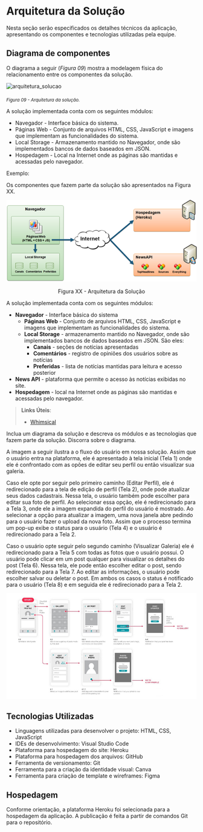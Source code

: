 # Arquitetura da Solução

Nesta seção serão especificados os detalhes técnicos da aplicação, apresentando os componentes e tecnologias utilizadas pela equipe.

## Diagrama de componentes

O diagrama a seguir (*Figura 09*) mostra a modelagem física do relacionamento entre os componentes da solução.

![arquitetura_solucao](https://github.com/ICEI-PUC-Minas-PMV-ADS/pmv-ads-2023-1-e1-proj-web-t3-pmv-ads-2023-1-e1-proj-web-t3-g1/assets/122227953/5fd9b7f7-e386-4383-ad81-b8c42ada7dd6)

<sub>*Figura 09 - Arquitetura da solução.*</sub>

A solução implementada conta com os seguintes módulos:

- Navegador - Interface básica do sistema.
- Páginas Web - Conjunto de arquivos HTML, CSS, JavaScript e imagens que implementam as funcionalidades do sistema.
- Local Storage - Armazenamento mantido no Navegador, onde são implementados bancos de dados baseados em JSON.
- Hospedagem - Local na Internet onde as páginas são mantidas e acessadas pelo navegador.


Exemplo: 

Os componentes que fazem parte da solução são apresentados na Figura XX.

![Diagrama de Componentes](img/componentes.png)
<center>Figura XX - Arquitetura da Solução</center>

A solução implementada conta com os seguintes módulos:
- **Navegador** - Interface básica do sistema  
  - **Páginas Web** - Conjunto de arquivos HTML, CSS, JavaScript e imagens que implementam as funcionalidades do sistema.
   - **Local Storage** - armazenamento mantido no Navegador, onde são implementados bancos de dados baseados em JSON. São eles: 
     - **Canais** - seções de notícias apresentadas 
     - **Comentários** - registro de opiniões dos usuários sobre as notícias
     - **Preferidas** - lista de notícias mantidas para leitura e acesso posterior
 - **News API** - plataforma que permite o acesso às notícias exibidas no site.
 - **Hospedagem** - local na Internet onde as páginas são mantidas e acessadas pelo navegador. 

> **Links Úteis**:
>
> - [Whimsical](https://whimsical.com/)

Inclua um diagrama da solução e descreva os módulos e as tecnologias que fazem parte da solução. Discorra sobre o diagrama.

A imagem a seguir ilustra a o fluxo do usuário em nossa solução. Assim
que o usuário entra na plataforma, ele é apresentado à tela inicial
(Tela 1) onde ele é confrontado com as opões de editar seu perfil ou
então visualizar sua galeria.

Caso ele opte por seguir pelo primeiro caminho (Editar Perfil), ele é
redirecionado para a tela de edição de perfil (Tela 2), onde pode
atualizar seus dados cadastrais. Nessa tela, o usuário também pode
escolher para editar sua foto de perfil. Ao selecionar essa opção, ele é
redirecionado para a Tela 3, onde ele a imagem expandida do perfil do
usuário é mostrado. Ao selecionar a opção para atualizar a imagem, uma
nova janela abre pedindo para o usuário fazer o upload da nova foto.
Assim que o processo termina um pop-up exibe o status para o usuário
(Tela 4) e o usuário é redirecionado para a Tela 2.

Caso o usuário opte seguir pelo segundo caminho (Visualizar Galeria) ele
é redirecionado para a Tela 5 com todas as fotos que o usuário possui. O
usuário pode clicar em um post qualquer para visualizar os detalhes do
post (Tela 6). Nessa tela, ele pode então escolher editar o post, sendo
redirecionado para a Tela 7. Ao editar as informações, o usuário pode
escolher salvar ou deletar o post. Em ambos os casos o status é
notificado para o usuário (Tela 8) e em seguida ele é redirecionado
para a Tela 2.

![Exemplo de UserFlow](img/userflow.jpg)


## Tecnologias Utilizadas

- Linguagens utilizadas para desenvolver o projeto: HTML, CSS, JavaScript
- IDEs de desenvolvimento: Visual Studio Code
- Plataforma para hospedagem do site: Heroku
- Plataforma para hospedagem dos arquivos: GitHub
- Ferramenta de versionamento: Git
- Ferramenta para a criação da identidade visual: Canva
- Ferramenta para criação de template e wireframes: Figma


## Hospedagem

Conforme orientação, a plataforma Heroku foi selecionada para a hospedagem da aplicação. A publicação é feita a partir de comandos Git para o repositório.
